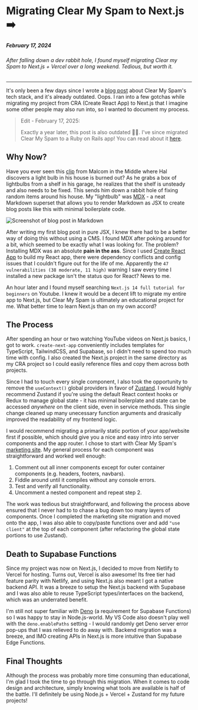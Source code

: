 # Migrating Clear My Spam to Next.js ➡️

##### February 17, 2024

###### After falling down a dev rabbit hole, I found myself migrating Clear my Spam to Next.js + Vercel over a long weekend. Tedious, but worth it.

---

It's only been a few days since I wrote a [blog post](/blogs/hello-world) about
Clear My Spam's tech stack, and it's already outdated. Oops. I ran into a few
gotchas while migrating my project from CRA (Create React App) to Next.js that I
imagine some other people may also run into, so I wanted to document my process.

> Edit - February 17, 2025:
>
> Exactly a year later, this post is also outdated 🤦‍♂️. I've since migrated Clear My Spam to a Ruby on Rails app! You
> can
> read about it [here](/blogs/rails-migration).

## Why Now?

Have you ever seen this [clip](https://www.youtube.com/watch?v=AbSehcT19u0) from
Malcom in the Middle where Hal discovers a light bulb in his house is burned
out? As he grabs a box of lightbulbs from a shelf in his garage, he realizes
that the shelf is unsteady and also needs to be fixed. This sends him down a
rabbit hole of fixing random items around his house. My "lightbulb" was
[MDX](https://mdxjs.com/) - a neat Markdown superset that allows you to render
Markdown as JSX to create blog posts like this with minimal boilerplate code.

![Screenshot of blog post in Markdown](mdx-screenshot.png "MDXception")

After writing my first blog post in pure JSX, I knew there had to be a better
way of doing this without using a CMS. I found MDX after poking around for a
bit, which seemed to be exactly what I was looking for. The problem? Installing
MDX was an absolute **pain in the ass**. Since I used
[Create React App](https://create-react-app.dev/) to build my React app, there
were dependency conflicts and config issues that I couldn't figure out for the
life of me. Apparently the `47 vulnerabilities (38 moderate, 11 high)` warning I
saw every time I installed a new package isn't the status quo for React? News to
me.

An hour later and I found myself searching `Next.js 14 full tutorial for
beginners` on Youtube. I knew it would be a decent lift to migrate my entire app
to Next.js, but Clear My Spam is ultimately an educational project for me. What
better time to learn Next.js than on my own accord?

## The Process

After spending an hour or two watching YouTube videos on Next.js basics, I got
to work. `create-next-app` conveniently includes templates for TypeScript,
TailwindCSS, and Supabase, so I didn't need to spend too much time with config.
I also created the Next.js project in the same directory as my CRA project so I
could easily reference files and copy them across both projects.

Since I had to touch every single component, I also took the opportunity to
remove the `useContext()` global providers in favor of
[Zustand](https://zustand-demo.pmnd.rs/). I would highly recommend Zustand if
you're using the default React context hooks or Redux to manage global state -
it has minimal boilerplate and state can be accessed _anywhere_ on the client
side, even in service methods. This single change cleaned up many unecessary
function arguments and drasically improved the readability of my frontend logic.

I would recommend migrating a primarily static portion of your app/website first
if possible, which should give you a nice and easy intro into server components
and the app router. I chose to start with Clear My Spam's [marketing site](/).
My general process for each component was straightforward and worked well
enough:

1. Comment out all inner components except for outer container components (e.g.
   headers, footers, navbars).
2. Fiddle around until it compiles without any console errors.
3. Test and verify all functionality.
4. Uncomment a nested component and repeat step 2.

The work was tedious but straightforward, and following the process above
ensured that I never had to to chase a bug down too many layers of components.
Once I completed the marketing site migration and moved onto the app, I was also
able to copy/paste functions over and add `"use client"` at the top of each
component (after refactoring the global state portions to use Zustand).

## Death to Supabase Functions

Since my project was now on Next.js, I decided to move from Netlify to Vercel
for hosting. Turns out, Vercel is also awesome! Its free tier had feature parity
with Netlify, and using Next.js also meant I got a native backend API. It was a
breeze to setup the Next.js backend with Supabase and I was also able to reuse
TypeScript types/interfaces on the backend, which was an underrated benefit.

I'm still not super familiar with
[Deno](https://supabase.com/blog/edge-runtime-self-hosted-deno-functions) (a
requirement for Supabase Functions) so I was happy to stay in Node.js-world. My
VS Code also doesn't play well with the `deno.enablePaths` setting - I would
randomly get Deno server error pop-ups that I was relieved to do away with.
Backend migration was a breeze, and IMO creating APIs in Next.js is
more intuitive than Supabase Edge Functions.

## Final Thoughts

Although the process was probably more time consuming than educational, I'm glad
I took the time to go through this migration. When it comes to code design and
architecture, simply knowing what tools are available is half of the battle.
I'll definitely be using Node.js + Vercel + Zustand for my future projects!
